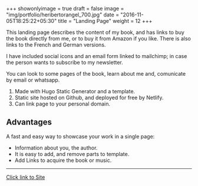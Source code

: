 +++
showonlyimage = true
draft = false
image = "img/portfolio/heribertorangel_700.jpg"
date = "2016-11-05T18:25:22+05:30"
title = "Landing Page"
weight = 12
+++

This landing page describes the content of my book, and has links to buy the book directly from me, or to buy it from Amazon if you like. There is also links to the French and German versions.

<!--more-->

I have included social icons and an email form linked to mailchimp; in case the person wants to subscribe to my newsletter.

You can look to some pages of the book, learn about me and, comunicate by email or whatsapp.

1. Made with Hugo Static Generator and a template.
2. Static site hosted on Github, and deployed for free by Netlify.
3. Can link page to your personal domain.


## Advantages

A fast and easy way to showcase your work in a single page:

* Information about you, the author.
* It is easy to add, and remove parts to template.
* Add Links to acquire the book or music.

---


[Click link to Site](https://keratoconus-book.netlify.app)